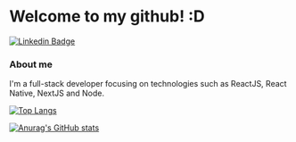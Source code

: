 ﻿# Welcome to my github! :D

[![Linkedin Badge](https://img.shields.io/badge/LinkedIn-0077B5?style=for-the-badge&logo=linkedin&logoColor=white&link=https://www.linkedin.com/in/eduardo-rodrigues-93b66518a/)](https://www.linkedin.com/in/eduardo-rodrigues-93b66518a/)

### About me
I'm a full-stack developer focusing on technologies such as ReactJS, React Native, NextJS and Node.

[![Top Langs](https://github-readme-stats.vercel.app/api/top-langs/?username=edurodrigues0&layout=compact&theme=tokyonight)](https://github.com/anuraghazra/github-readme-stats)

[![Anurag's GitHub stats](https://github-readme-stats.vercel.app/api?username=edurodrigues0&show_icons=true&theme=tokyonight)](https://github.com/anuraghazra/github-readme-stats)
